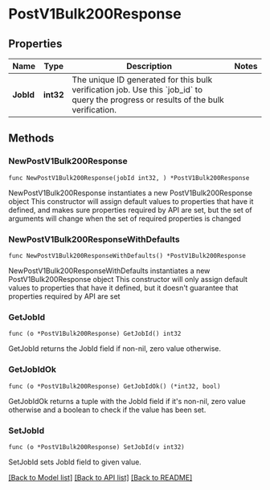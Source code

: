 # PostV1Bulk200Response

## Properties

Name | Type | Description | Notes
------------ | ------------- | ------------- | -------------
**JobId** | **int32** | The unique ID generated for this bulk verification job. Use this &#x60;job_id&#x60; to query the progress or results of the bulk verification. | 

## Methods

### NewPostV1Bulk200Response

`func NewPostV1Bulk200Response(jobId int32, ) *PostV1Bulk200Response`

NewPostV1Bulk200Response instantiates a new PostV1Bulk200Response object
This constructor will assign default values to properties that have it defined,
and makes sure properties required by API are set, but the set of arguments
will change when the set of required properties is changed

### NewPostV1Bulk200ResponseWithDefaults

`func NewPostV1Bulk200ResponseWithDefaults() *PostV1Bulk200Response`

NewPostV1Bulk200ResponseWithDefaults instantiates a new PostV1Bulk200Response object
This constructor will only assign default values to properties that have it defined,
but it doesn't guarantee that properties required by API are set

### GetJobId

`func (o *PostV1Bulk200Response) GetJobId() int32`

GetJobId returns the JobId field if non-nil, zero value otherwise.

### GetJobIdOk

`func (o *PostV1Bulk200Response) GetJobIdOk() (*int32, bool)`

GetJobIdOk returns a tuple with the JobId field if it's non-nil, zero value otherwise
and a boolean to check if the value has been set.

### SetJobId

`func (o *PostV1Bulk200Response) SetJobId(v int32)`

SetJobId sets JobId field to given value.



[[Back to Model list]](../README.md#documentation-for-models) [[Back to API list]](../README.md#documentation-for-api-endpoints) [[Back to README]](../README.md)


